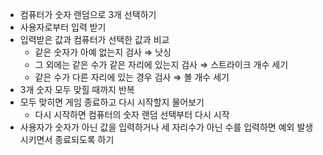 - 컴퓨터가 숫자 랜덤으로 3개 선택하기
- 사용자로부터 입력 받기
- 입력받은 값과 컴퓨터가 선택한 값과 비교
  - 같은 숫자가 아예 없는지 검사 ⇒ 낫싱
  - 그 외에는 같은 수가 같은 자리에 있는지 검사 ⇒ 스트라이크 개수 세기
  - 같은 수가 다른 자리에 있는 경우 검사 ⇒ 볼 개수 세기
- 3개 숫자 모두 맞힐 때까지 반복
- 모두 맞히면 게임 종료하고 다시 시작할지 물어보기
  - 다시 시작하면 컴퓨터의 숫자 랜덤 선택부터 다시 시작
- 사용자가 숫자가 아닌 값을 입력하거나 세 자리수가 아닌 수를 입력하면 예외 발생시키면서 종료되도록 하기

